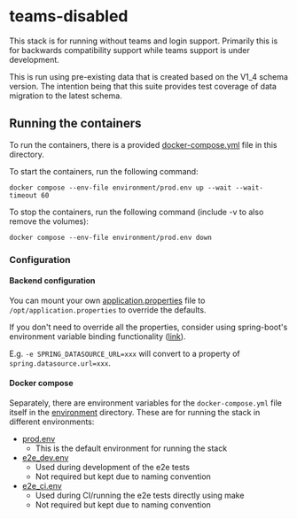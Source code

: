 # teams-disabled

This stack is for running without teams and login support.
Primarily this is for backwards compatibility support while teams support is under development.

This is run using pre-existing data that is created based on the V1_4 schema version.
The intention being that this suite provides test coverage of data migration to the latest schema.

## Running the containers

To run the containers, there is a provided [docker-compose.yml](./docker-compose.yml) file in this directory.

To start the containers, run the following command:
```shell
docker compose --env-file environment/prod.env up --wait --wait-timeout 60
```

To stop the containers, run the following command (include -v to also remove the volumes):
```shell
docker compose --env-file environment/prod.env down
```

### Configuration

#### Backend configuration
You can mount your own [application.properties](/backend/src/main/resources/application.properties)
file to `/opt/application.properties` to override the defaults.

If you don't need to override all the properties, consider using spring-boot's environment 
variable binding functionality ([link](https://docs.spring.io/spring-boot/docs/current/reference/html/features.html#features.external-config.typesafe-configuration-properties.relaxed-binding.environment-variables)).

E.g. `-e SPRING_DATASOURCE_URL=xxx` will convert to a property of `spring.datasource.url=xxx`.

#### Docker compose
Separately, there are environment variables for the `docker-compose.yml` file itself in the [environment](./environment) directory.
These are for running the stack in different environments:
- [prod.env](./environment/prod.env)
  - This is the default environment for running the stack
- [e2e_dev.env](environment/e2e_dev.env)
  - Used during development of the e2e tests
  - Not required but kept due to naming convention
- [e2e_ci.env](environment/e2e_ci.env)
  - Used during CI/running the e2e tests directly using make
  - Not required but kept due to naming convention